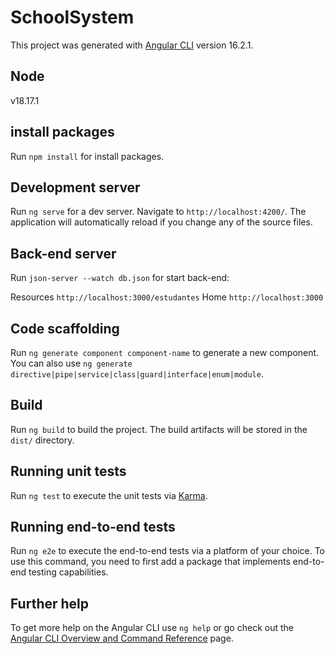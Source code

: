 # SchoolSystem

This project was generated with [Angular CLI](https://github.com/angular/angular-cli) version 16.2.1.

## Node

v18.17.1

## install packages

Run `npm install` for install packages.

## Development server

Run `ng serve` for a dev server. Navigate to `http://localhost:4200/`. The application will automatically reload if you change any of the source files.

## Back-end server

Run `json-server --watch db.json` for start back-end:

Resources `http://localhost:3000/estudantes`
Home `http://localhost:3000`

## Code scaffolding

Run `ng generate component component-name` to generate a new component. You can also use `ng generate directive|pipe|service|class|guard|interface|enum|module`.

## Build

Run `ng build` to build the project. The build artifacts will be stored in the `dist/` directory.

## Running unit tests

Run `ng test` to execute the unit tests via [Karma](https://karma-runner.github.io).

## Running end-to-end tests

Run `ng e2e` to execute the end-to-end tests via a platform of your choice. To use this command, you need to first add a package that implements end-to-end testing capabilities.

## Further help

To get more help on the Angular CLI use `ng help` or go check out the [Angular CLI Overview and Command Reference](https://angular.io/cli) page.
